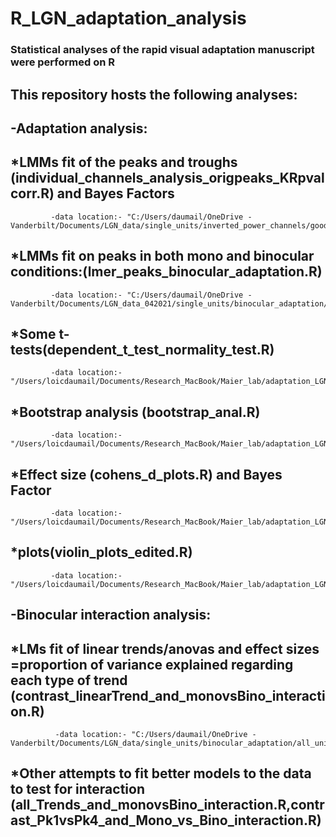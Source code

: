 # R_LGN_adaptation_analysis
### Statistical analyses of the rapid visual adaptation manuscript were performed on R
## This repository hosts the following analyses:
## -Adaptation analysis:
## *LMMs fit of the peaks and troughs (individual_channels_analysis_origpeaks_KRpvalcorr.R) and Bayes Factors
             -data location:- "C:/Users/daumail/OneDrive -        Vanderbilt/Documents/LGN_data/single_units/inverted_power_channels/good_single_units_data_4bumps_more/new_peak_alignment_anal/su_peaks_03032020_corrected/orig_peak_values/*.mat"
## *LMMs fit on peaks in both mono and binocular conditions:(lmer_peaks_binocular_adaptation.R)
             -data location:- "C:/Users/daumail/OneDrive - Vanderbilt/Documents/LGN_data_042021/single_units/binocular_adaptation/all_units/all_orig_bs_zscore_trials_05022021_mono_bino.mat"
## *Some t-tests(dependent_t_test_normality_test.R)
             -data location:- "/Users/loicdaumail/Documents/Research_MacBook/Maier_lab/adaptation_LGN_project/R/all_raw_mean_data_peaks.mat"
## *Bootstrap analysis (bootstrap_anal.R)
             -data location:- "/Users/loicdaumail/Documents/Research_MacBook/Maier_lab/adaptation_LGN_project/R/all_raw_mean_data_peaks.mat"
## *Effect size (cohens_d_plots.R) and Bayes Factor
             -data location:-"/Users/loicdaumail/Documents/Research_MacBook/Maier_lab/adaptation_LGN_project/R/all_raw_mean_data_peaks.mat"
## *plots(violin_plots_edited.R)
             -data location:-"/Users/loicdaumail/Documents/Research_MacBook/Maier_lab/adaptation_LGN_project/R/all_norm_mean_data_peaks.mat"
## -Binocular interaction analysis:
## *LMs fit of linear trends/anovas and effect sizes =proportion of variance explained regarding each type of trend (contrast_linearTrend_and_monovsBino_interaction.R)
              -data location:- "C:/Users/daumail/OneDrive - Vanderbilt/Documents/LGN_data/single_units/binocular_adaptation/all_units/all_orig_bs_zscore_trials.mat"
## *Other attempts to fit better models to the data to test for interaction (all_Trends_and_monovsBino_interaction.R,contrast_Pk1vsPk4_and_Mono_vs_Bino_interaction.R)
